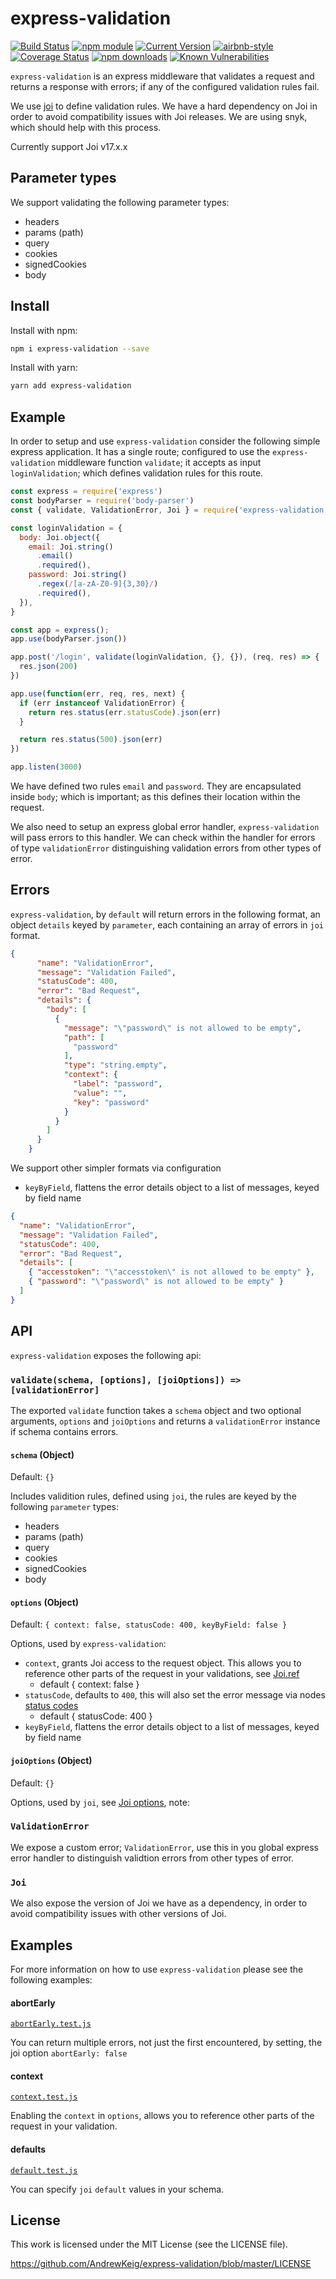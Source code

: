 express-validation
==================

[![Build Status](https://travis-ci.org/AndrewKeig/express-validation.svg?branch=master)](https://travis-ci.org/AndrewKeig/express-validation)
[![npm module](https://badge.fury.io/js/express-validation.svg)](https://www.npmjs.org/package/express-validation)
[![Current Version](https://flat.badgen.net/npm/v/express-validation?icon=npm)](https://www.npmjs.org/package/express-validation)
[![airbnb-style](https://flat.badgen.net/badge/eslint/airbnb/ff5a5f?icon=airbnb)](https://github.com/airbnb/javascript)
[![Coverage Status](https://coveralls.io/repos/github/AndrewKeig/express-validation/badge.svg)](https://coveralls.io/github/AndrewKeig/express-validation)
[![npm downloads](https://img.shields.io/npm/dm/express-validation.svg?style=flat)](https://www.npmjs.com/package/express-validation)
[![Known Vulnerabilities](https://snyk.io/test/github/AndrewKeig/express-validation/badge.svg?targetFile=package.json)](https://snyk.io/test/github/AndrewKeig/express-validation?targetFile=package.json)


`express-validation` is an express middleware that validates a request and returns a response with errors; if any of the configured validation rules fail.

We use [joi](https://github.com/hapijs/joi/tree/master) to define validation rules. We have a hard dependency on Joi in order to avoid compatibility issues with Joi releases.  We are using snyk, which should help with this process.

Currently support Joi v17.x.x

## Parameter types
We support validating the following parameter types:

- headers
- params (path)
- query
- cookies
- signedCookies
- body

## Install

Install with npm:

```sh
npm i express-validation --save
```

Install with yarn:

```sh
yarn add express-validation
```

## Example

In order to setup and use `express-validation` consider the following simple express application. It has a single route; configured to use the `express-validation` middleware function `validate`; it accepts as input `loginValidation`; which defines validation rules for this route.


```js
const express = require('express')
const bodyParser = require('body-parser')
const { validate, ValidationError, Joi } = require('express-validation')

const loginValidation = {
  body: Joi.object({
    email: Joi.string()
      .email()
      .required(),
    password: Joi.string()
      .regex(/[a-zA-Z0-9]{3,30}/)
      .required(),
  }),
}

const app = express();
app.use(bodyParser.json())

app.post('/login', validate(loginValidation, {}, {}), (req, res) => {
  res.json(200)
})

app.use(function(err, req, res, next) {
  if (err instanceof ValidationError) {
    return res.status(err.statusCode).json(err)
  }

  return res.status(500).json(err)
})

app.listen(3000)
```
We have defined two rules `email` and `password`.  They are encapsulated inside `body`; which is important; as this defines their location within the request.

We also need to setup an express global error handler, `express-validation` will pass errors to this handler.  We can check within the handler for errors of type `validationError` distinguishing validation errors from other types of error.


## Errors

`express-validation`, by `default` will return errors in the following format, an object `details` keyed by `parameter`, each containing an array of errors in `joi` format.

```json
{
      "name": "ValidationError",
      "message": "Validation Failed",
      "statusCode": 400,
      "error": "Bad Request",
      "details": {
        "body": [
          {
            "message": "\"password\" is not allowed to be empty",
            "path": [
              "password"
            ],
            "type": "string.empty",
            "context": {
              "label": "password",
              "value": "",
              "key": "password"
            }
          }
        ]
      }
    }
```

We support other simpler formats via configuration

- `keyByField`, flattens the error details object to a list of messages, keyed by field name

```json
{
  "name": "ValidationError",
  "message": "Validation Failed",
  "statusCode": 400,
  "error": "Bad Request",
  "details": [
    { "accesstoken": "\"accesstoken\" is not allowed to be empty" },
    { "password": "\"password\" is not allowed to be empty" }
  ]
}
```

## API

`express-validation` exposes the following api:

### `validate(schema, [options], [joiOptions]) => [validationError]`

The exported `validate` function takes a `schema` object and two optional arguments,
`options` and `joiOptions` and
returns a `validationError` instance if schema contains errors.

#### `schema` (Object)

Default: `{}`

Includes validition rules, defined using `joi`, the rules are keyed by the following `parameter` types:
  - headers
  - params (path)
  - query
  - cookies
  - signedCookies
  - body


#### `options` (Object)

Default: `{ context: false, statusCode: 400, keyByField: false }`

Options, used by `express-validation`:
  - `context`, grants Joi access to the request object. This allows you to reference other parts of the request in your validations, see [Joi.ref](https://hapi.dev/family/joi/api/?v=17.1.0#refkey-options) 
    - default { context: false } 
  - `statusCode`, defaults to `400`, this will also set the error message via nodes [status codes](https://nodejs.org/api/http.html#http_http_status_codes)
    - default { statusCode: 400 }
  - `keyByField`, flattens the error details object to a list of messages, keyed by field name


#### `joiOptions` (Object)

Default: `{}`

Options, used by `joi`, see [Joi options](https://hapi.dev/family/joi/api/?v=17.1.0#anyvalidateasyncvalue-options), note:



### `ValidationError`
We expose a custom error; `ValidationError`, use this in you global express error handler to distinguish validtion errors from other types of error.


### `Joi`
We also expose the version of Joi we have as a dependency, in order to avoid compatibility issues with other versions of Joi.



## Examples

For more information on how to use `express-validation` please see the following examples:

#### abortEarly
[`abortEarly.test.js`](/__tests__/integration/abortEarly.test.js)

You can return multiple errors, not just the first encountered, by setting, the joi option `abortEarly: false`

#### context
[`context.test.js`](/__tests__/integration/context.test.js)

Enabling the `context` in `options`, allows you to reference other parts of the request in your validation.

#### defaults
[`default.test.js`](/__tests__/integration/defaults.test.js)

You can specify `joi` `default` values in your schema.

## License

This work is licensed under the MIT License (see the LICENSE file).

https://github.com/AndrewKeig/express-validation/blob/master/LICENSE
